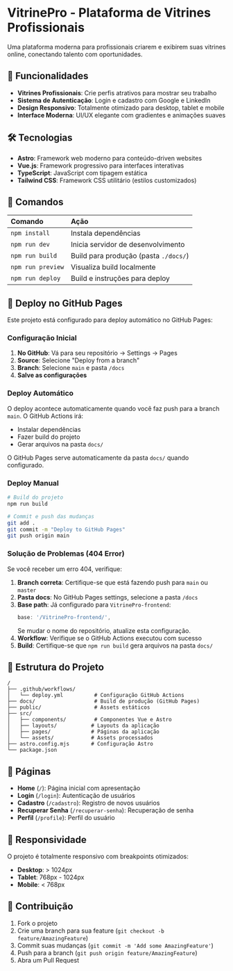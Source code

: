# VitrinePro - Plataforma de Vitrines Profissionais

Uma plataforma moderna para profissionais criarem e exibirem suas vitrines online, conectando talento com oportunidades.

## 🚀 Funcionalidades

- **Vitrines Profissionais**: Crie perfis atrativos para mostrar seu trabalho
- **Sistema de Autenticação**: Login e cadastro com Google e LinkedIn
- **Design Responsivo**: Totalmente otimizado para desktop, tablet e mobile
- **Interface Moderna**: UI/UX elegante com gradientes e animações suaves

## 🛠️ Tecnologias

- **Astro**: Framework web moderno para conteúdo-driven websites
- **Vue.js**: Framework progressivo para interfaces interativas
- **TypeScript**: JavaScript com tipagem estática
- **Tailwind CSS**: Framework CSS utilitário (estilos customizados)

## 🧞 Comandos

| Comando                   | Ação                                           |
| :------------------------ | :--------------------------------------------- |
| `npm install`             | Instala dependências                           |
| `npm run dev`             | Inicia servidor de desenvolvimento             |
| `npm run build`           | Build para produção (pasta `./docs/`)          |
| `npm run preview`         | Visualiza build localmente                     |
| `npm run deploy`          | Build e instruções para deploy                 |

## 🚀 Deploy no GitHub Pages

Este projeto está configurado para deploy automático no GitHub Pages:

### Configuração Inicial

1. **No GitHub**: Vá para seu repositório → Settings → Pages
2. **Source**: Selecione "Deploy from a branch"
3. **Branch**: Selecione `main` e pasta `/docs`
4. **Salve as configurações**

### Deploy Automático

O deploy acontece automaticamente quando você faz push para a branch `main`. O GitHub Actions irá:

- Instalar dependências
- Fazer build do projeto
- Gerar arquivos na pasta `docs/`

O GitHub Pages serve automaticamente da pasta `docs/` quando configurado.

### Deploy Manual

```bash
# Build do projeto
npm run build

# Commit e push das mudanças
git add .
git commit -m "Deploy to GitHub Pages"
git push origin main
```

### Solução de Problemas (404 Error)

Se você receber um erro 404, verifique:

1. **Branch correta**: Certifique-se que está fazendo push para `main` ou `master`
2. **Pasta docs**: No GitHub Pages settings, selecione a pasta `/docs`
3. **Base path**: Já configurado para `VitrinePro-frontend`:
   ```js
   base: '/VitrinePro-frontend/',
   ```
   Se mudar o nome do repositório, atualize esta configuração.
4. **Workflow**: Verifique se o GitHub Actions executou com sucesso
5. **Build**: Certifique-se que `npm run build` gera arquivos na pasta `docs/`

## 📁 Estrutura do Projeto

```
/
├── .github/workflows/
│   └── deploy.yml          # Configuração GitHub Actions
├── docs/                   # Build de produção (GitHub Pages)
├── public/                 # Assets estáticos
├── src/
│   ├── components/         # Componentes Vue e Astro
│   ├── layouts/           # Layouts da aplicação
│   ├── pages/             # Páginas da aplicação
│   └── assets/            # Assets processados
├── astro.config.mjs       # Configuração Astro
└── package.json
```

## 🎨 Páginas

- **Home** (`/`): Página inicial com apresentação
- **Login** (`/login`): Autenticação de usuários
- **Cadastro** (`/cadastro`): Registro de novos usuários
- **Recuperar Senha** (`/recuperar-senha`): Recuperação de senha
- **Perfil** (`/profile`): Perfil do usuário

## 📱 Responsividade

O projeto é totalmente responsivo com breakpoints otimizados:
- **Desktop**: > 1024px
- **Tablet**: 768px - 1024px
- **Mobile**: < 768px

## 🤝 Contribuição

1. Fork o projeto
2. Crie uma branch para sua feature (`git checkout -b feature/AmazingFeature`)
3. Commit suas mudanças (`git commit -m 'Add some AmazingFeature'`)
4. Push para a branch (`git push origin feature/AmazingFeature`)
5. Abra um Pull Request
